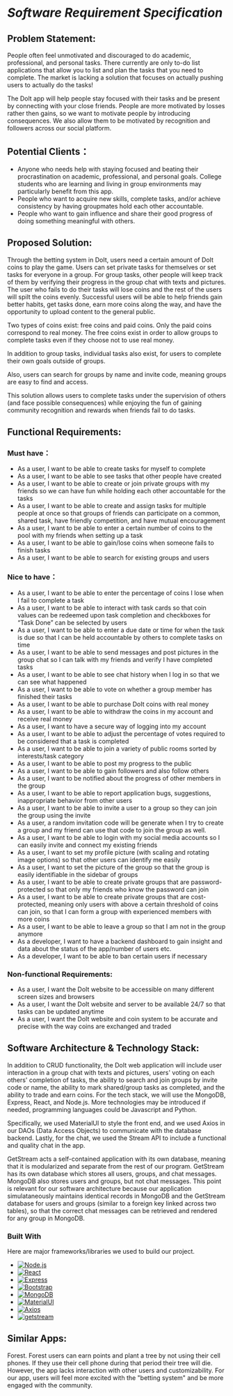 # *Software Requirement Specification*

## Problem Statement: 
People often feel unmotivated and discouraged to do academic, professional, and personal tasks. There currently are only to-do list applications that allow you to list and plan the tasks that you need to complete. The market is lacking a solution that focuses on actually pushing users to actually do the tasks!

The Dolt app will help people stay focused with their tasks and be present by connecting with your close friends. People are more motivated by losses rather then gains, so we want to motivate people by introducing consequences. We also allow them to be motivated by recognition and followers across our social platform.

## Potential Clients：
- Anyone who needs help with staying focused and beating their procrastination on academic, professional, and personal goals. College students who are learning and living in group environments may particularly benefit from this app. 
- People who want to acquire new skills, complete tasks, and/or achieve consistency by having groupmates hold each other accountable.
- People who want to gain influence and share their good progress of doing something meaningful with others.

## Proposed Solution: 
Through the betting system in DoIt, users need a certain amount of DoIt coins to play the game. Users can set private tasks for themselves or set tasks for everyone in a group. For group tasks, other people will keep track of them by verifying their progress in the group chat with texts and pictures. The user who fails to do their tasks will lose coins and the rest of the users will spilt the coins evenly. Successful users will be able to help friends gain better habits, get tasks done, earn more coins along the way, and have the opportunity to upload content to the general public. 

Two types of coins exist: free coins and paid coins. Only the paid coins correspond to real money. The free coins exist in order to allow groups to complete tasks even if they choose not to use real money.

In addition to group tasks, individual tasks also exist, for users to complete their own goals outside of groups.

Also, users can search for groups by name and invite code, meaning groups are easy to find and access.

This solution allows users to complete tasks under the supervision of others (and face possible consequences) while enjoying the fun of gaining community recognition and rewards when friends fail to do tasks.  


## Functional Requirements: 

### Must have：
- As a user, I want to be able to create tasks for myself to complete  
- As a user, I want to be able to see tasks that other people have created  
- As a user, I want to be able to create or join private groups with my friends so we can have fun while holding each other accountable for the tasks  
- As a user, I want to be able to create and assign tasks for multiple people at once so that groups of friends can participate on a common, shared task, have friendly competition, and have mutual encouragement
- As a user, I want to be able to enter a certain number of coins to the pool with my friends when setting up a task  
- As a user, I want to be able to gain/lose coins when someone fails to finish tasks 
- As a user, I want to be able to search for existing groups and users


### Nice to have：
- As a user, I want to be able to enter the percentage of coins I lose when I fail to complete a task
- As a user, I want to be able to interact with task cards so that coin values can be redeemed upon task completion and checkboxes for “Task Done” can be selected by users
- As a user, I want to be able to enter a due date or time for when the task is due so that I can be held accountable by others to complete tasks on time
- As a user, I want to be able to send messages and post pictures in the group chat so I can talk with my friends and verify I have completed tasks  
- As a user, I want to be able to see chat history when I log in so that we can see what happened
- As a user, I want to be able to vote on whether a group member has finished their tasks  
- As a user, I want to be able to purchase DoIt coins with real money  
- As a user, I want to be able to withdraw the coins in my account and receive real money    
- As a user, I want to have a secure way of logging into my account
- As a user, I want to be able to adjust the percentage of votes required to be considered that a task is completed  
- As a user, I want to be able to join a variety of public rooms sorted by interests/task category  
- As a user, I want to be able to post my progress to the public  
- As a user, I want to be able to gain followers and also follow others  
- As a user, I want to be notified about the progress of other members in the group
- As a user, I want to be able to report application bugs, suggestions, inappropriate behavior from other users
- As a user, I want to be able to invite a user to a group so they can join the group using the invite
- As a user, a random invitation code will be generate when I try to create a group and my friend can use that code to join the group as well.
- As a user, I want to be able to login with my social media accounts so I can easily invite and connect my existing friends
- As a user, I want to set my profile picture (with scaling and rotating image options) so that other users can identify me easily
- As a user, I want to set the picture of the group so that the group is easily identifiable in the sidebar of groups
- As a user, I want to be able to create private groups that are password-protected so that only my friends who know the password can join
- As a user, I want to be able to create private groups that are cost-protected, meaning only users with above a certain threshold of coins can join, so that I can form a group with experienced members with more coins
- As a user, I want to be able to leave a group so that I am not in the group anymore
- As a developer, I want to have a backend dashboard to gain insight and data about the status of the app/number of users etc.
- As a developer, I want to be able to ban certain users if necessary


### Non-functional Requirements:
- As a user, I want the DoIt website to be accessible on many different screen sizes and browsers
- As a user, I want the DoIt website and server to be available 24/7 so that tasks can be updated anytime
- As a user, I want the DoIt website and coin system to be accurate and precise with the way coins are exchanged and traded

## Software Architecture & Technology Stack: 
In addition to CRUD functionality, the DoIt web application will include user interaction in a group chat with texts and pictures, users' voting on each others' completion of tasks, the ability to search and join groups by invite code or name, the ability to mark shared/group tasks as completed, and the ability to trade and earn coins. For the tech stack, we will use the MongoDB, Express, React, and Node.js. More technologies may be introduced if needed, programming languages could be Javascript and Python.

Specifically, we used MaterialUI to style the front end, and we used Axios in our DAOs (Data Access Objects) to communicate with the database backend. Lastly, for the chat, we used the Stream API to include a functional and quality chat in the app.

GetStream acts a self-contained application with its own database, meaning that it is modularized and separate from the rest of our program. GetStream has its own database which stores all users, groups, and chat messages. MongoDB also stores users and groups, but not chat messages. This point is relevant for our software architecture because our application simulataneously maintains identical records in MongoDB and the GetStream database for users and groups (similar to a foreign key linked across two tables), so that the correct chat messages can be retrieved and rendered for any group in MongoDB.

### Built With

Here are major frameworks/libraries we used to build our project.

* [![Node.js][Node.js.com]][Node.js-url]
* [![React][React.js]][React-url]
* [![Express][Express.com]][Express-url]
* [![Bootstrap][Bootstrap.com]][Bootstrap-url]
* [![MongoDB][MongoDB.com]][MongoDB-url]
* [![MaterialUI][mui.com]][mui-url]
* [![Axios][axios-http.com]][axios-http-url]
* [![getstream][getstream-http.com]][getstream-http-url]


## Similar Apps:
Forest. Forest users can earn points and plant a tree by not using their cell phones. If they use their cell phone during that period their tree will die. However, the app lacks interaction with other users and customizability. For our app, users will feel more excited with the "betting system" and be more engaged with the community.

<!-- MARKDOWN LINKS & IMAGES -->
<!-- https://www.markdownguide.org/basic-syntax/#reference-style-links -->
[contributors-shield]: https://img.shields.io/github/contributors/othneildrew/Best-README-Template.svg?style=for-the-badge
[contributors-url]: https://github.com/jhu-oose-f22/team-doit-project-repo/graphs/contributors
[forks-shield]: https://img.shields.io/github/forks/othneildrew/Best-README-Template.svg?style=for-the-badge
[forks-url]: https://github.com/jhu-oose-f22/team-doit-project-repo/network/members
[stars-shield]: https://img.shields.io/github/stars/othneildrew/Best-README-Template.svg?style=for-the-badge
[stars-url]: https://github.com/jhu-oose-f22/team-doit-project-repo/stargazers
[issues-shield]: https://img.shields.io/github/issues/othneildrew/Best-README-Template.svg?style=for-the-badge
[issues-url]: https://github.com/jhu-oose-f22/team-doit-project-repo/issues
[license-shield]: https://img.shields.io/github/license/othneildrew/Best-README-Template.svg?style=for-the-badge
[license-url]: https://github.com/othneildrew/Best-README-Template/blob/master/LICENSE.txt
[linkedin-shield]: https://img.shields.io/badge/-LinkedIn-black.svg?style=for-the-badge&logo=linkedin&colorB=555
[linkedin-url]: https://linkedin.com/in/othneildrew
[product-screenshot]: images/screenshot.png
[Next.js]: https://img.shields.io/badge/next.js-000000?style=for-the-badge&logo=nextdotjs&logoColor=white
[Next-url]: https://nextjs.org/
[React.js]: https://img.shields.io/badge/React-20232A?style=for-the-badge&logo=react&logoColor=61DAFB
[React-url]: https://reactjs.org/
[Vue.js]: https://img.shields.io/badge/Vue.js-35495E?style=for-the-badge&logo=vuedotjs&logoColor=4FC08D
[Vue-url]: https://vuejs.org/
[Angular.io]: https://img.shields.io/badge/Angular-DD0031?style=for-the-badge&logo=angular&logoColor=white
[Angular-url]: https://angular.io/
[Svelte.dev]: https://img.shields.io/badge/Svelte-4A4A55?style=for-the-badge&logo=svelte&logoColor=FF3E00
[Svelte-url]: https://svelte.dev/
[Laravel.com]: https://img.shields.io/badge/Laravel-FF2D20?style=for-the-badge&logo=laravel&logoColor=white
[Laravel-url]: https://laravel.com
[Bootstrap.com]: https://img.shields.io/badge/Bootstrap-563D7C?style=for-the-badge&logo=bootstrap&logoColor=white
[Bootstrap-url]: https://getbootstrap.com
[MongoDB.com]: https://img.shields.io/badge/MongoDB-47A248?style=for-the-badge&logo=mongodb&logoColor=white
[MongoDB-url]: https://www.mongodb.com/ 
[Express.com]: https://img.shields.io/badge/Express-000000?style=for-the-badge&logo=express&logoColor=white
[Express-url]: https://expressjs.com/
[Node.js.com]: https://img.shields.io/badge/Node.js-339933?style=for-the-badge&logo=nodedotjs&logoColor=white
[Node.js-url]: https://nodejs.org/en/
[mui.com]: https://img.shields.io/badge/MaterialUI-007FFF?style=for-the-badge&logo=mui&logoColor=white
[mui-url]: https://mui.com
[axios-http.com]: https://img.shields.io/badge/Axios-5A29E4?style=for-the-badge&logo=axios&logoColor=white
[axios-http-url]: https://axios-http.com/docs/intro
[getstream-http.com]: https://img.shields.io/badge/Streamlit-FF4B4B?style=for-the-badge&logo=streamlit&logoColor=white
[getstream-http-url]: https://getstream.io/
